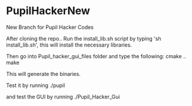 # PupilHackerNew
New Branch for Pupil Hacker Codes

After cloning the repo..
Run the install_lib.sh script by typing 'sh install_lib.sh', this will install the necessary libraries.

Then go into Pupil_hacker_gui_files folder and type the following:
cmake ..
make

This will generate the binaries.

Test it by running ./pupil

and test the GUI by running ./Pupil_Hacker_Gui
